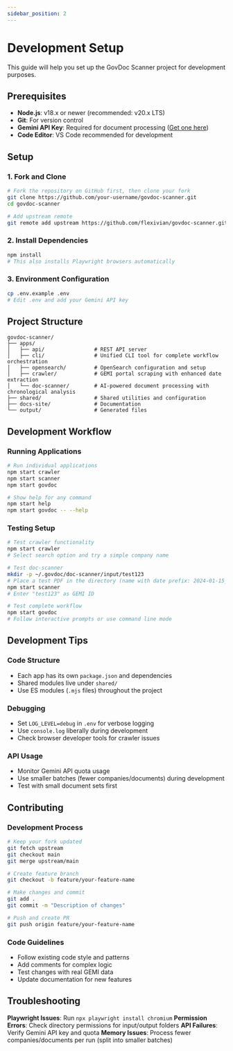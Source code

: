```yaml
---
sidebar_position: 2
---
```


# Development Setup

This guide will help you set up the GovDoc Scanner project for development purposes.

## Prerequisites

- **Node.js**: v18.x or newer (recommended: v20.x LTS)
- **Git**: For version control
- **Gemini API Key**: Required for document processing ([Get one here](https://aistudio.google.com/app/apikey))
- **Code Editor**: VS Code recommended for development

## Setup

### 1. Fork and Clone

```bash
# Fork the repository on GitHub first, then clone your fork
git clone https://github.com/your-username/govdoc-scanner.git
cd govdoc-scanner

# Add upstream remote
git remote add upstream https://github.com/flexivian/govdoc-scanner.git
```

### 2. Install Dependencies

```bash
npm install
# This also installs Playwright browsers automatically
```

### 3. Environment Configuration

```bash
cp .env.example .env
# Edit .env and add your Gemini API key
```

## Project Structure

```
govdoc-scanner/
├── apps/
│   ├── api/                # REST API server
│   ├── cli/                # Unified CLI tool for complete workflow orchestration
│   ├── opensearch/         # OpenSearch configuration and setup
│   ├── crawler/            # GEMI portal scraping with enhanced date extraction
│   └── doc-scanner/        # AI-powered document processing with chronological analysis
├── shared/                 # Shared utilities and configuration
├── docs-site/              # Documentation
└── output/                 # Generated files
```

## Development Workflow

### Running Applications

```bash
# Run individual applications
npm start crawler
npm start scanner
npm start govdoc

# Show help for any command
npm start help
npm start govdoc -- --help
```

### Testing Setup

```bash
# Test crawler functionality
npm start crawler
# Select search option and try a simple company name

# Test doc-scanner
mkdir -p ~/.govdoc/doc-scanner/input/test123
# Place a test PDF in the directory (name with date prefix: 2024-01-15_document.pdf)
npm start scanner
# Enter "test123" as GEMI ID

# Test complete workflow
npm start govdoc
# Follow interactive prompts or use command line mode
```

## Development Tips

### Code Structure

- Each app has its own `package.json` and dependencies
- Shared modules live under `shared/`
- Use ES modules (`.mjs` files) throughout the project

### Debugging

- Set `LOG_LEVEL=debug` in `.env` for verbose logging
- Use `console.log` liberally during development
- Check browser developer tools for crawler issues

### API Usage

- Monitor Gemini API quota usage
- Use smaller batches (fewer companies/documents) during development
- Test with small document sets first

## Contributing

### Development Process

```bash
# Keep your fork updated
git fetch upstream
git checkout main
git merge upstream/main

# Create feature branch
git checkout -b feature/your-feature-name

# Make changes and commit
git add .
git commit -m "Description of changes"

# Push and create PR
git push origin feature/your-feature-name
```

### Code Guidelines

- Follow existing code style and patterns
- Add comments for complex logic
- Test changes with real GEMI data
- Update documentation for new features

## Troubleshooting

**Playwright Issues**: Run `npx playwright install chromium`
**Permission Errors**: Check directory permissions for input/output folders
**API Failures**: Verify Gemini API key and quota
**Memory Issues**: Process fewer companies/documents per run (split into smaller batches)
